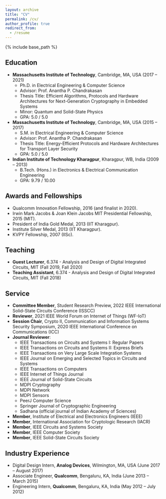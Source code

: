```yaml
---
layout: archive
title: "CV"
permalink: /cv/
author_profile: true
redirect_from:
  - /resume
---
```


{% include base_path %}

Education
---------------
* <b>Massachusetts Institute of Technology</b>, Cambridge, MA, USA (2017 – 2021)
  * Ph.D. in Electrical Engineering & Computer Science
  * Advisor: Prof. Anantha P. Chandrakasan
  * Thesis Title: Efficient Algorithms, Protocols and Hardware Architectures for Next-Generation Cryptography in Embedded Systems
  * Minor: Quantum and Solid-State Physics
  * GPA: 5.0 / 5.0
* <b>Massachusetts Institute of Technology</b>, Cambridge, MA, USA (2015 – 2017)
  * S.M. in Electrical Engineering & Computer Science
  * Advisor: Prof. Anantha P. Chandrakasan
  * Thesis Title: Energy-Efficient Protocols and Hardware Architectures for Transport Layer Security
  * GPA: 5.0 / 5.0
* <b>Indian Institute of Technology Kharagpur</b>, Kharagpur, WB, India (2009 – 2013)
  * B.Tech. (Hons.) in Electronics & Electrical Communication Engineering
  * GPA: 9.79 / 10.00

Awards and Fellowships
---------------
* Qualcomm Innovation Fellowship, 2016 (and finalist in 2020).
* Irwin Mark Jacobs & Joan Klein Jacobs MIT Presidential Fellowship, 2015 (MIT).
* President of India Gold Medal, 2013 (IIT Kharagpur).
* Institute Silver Medal, 2013 (IIT Kharagpur).
* KVPY Fellowship, 2007 (IISc).

Teaching
---------------
* <b>Guest Lecturer</b>, 6.374 - Analysis and Design of Digital Integrated Circuits, MIT (Fall 2019, Fall 2020)
* <b>Teaching Assistant</b>, 6.374 - Analysis and Design of Digital Integrated Circuits, MIT (Fall 2018)

Service
---------------
* <b>Committee Member</b>, Student Research Preview, 2022 IEEE International Solid-State Circuits Conference (ISSCC)
* <b>Reviewer</b>, 2021 IEEE World Forum on Internet of Things (WF-IoT)
* <b>Session Chair</b>, Crypto II, Communication and Information Systems Security Symposium,  2020 IEEE International Conference on Communications (ICC)
* <b>Journal Reviewer</b>:
  * IEEE Transactions on Circuits and Systems I: Regular Papers
  * IEEE Transactions on Circuits and Systems II: Express Briefs
  * IEEE Transactions on Very Large Scale Integration Systems
  * IEEE Journal on Emerging and Selected Topics in Circuits and Systems
  * IEEE Transactions on Computers
  * IEEE Internet of Things Journal
  * IEEE Journal of Solid-State Circuits
  * MDPI Cryptography
  * MDPI Network
  * MDPI Sensors
  * PeerJ Computer Science
  * Springer Journal of Cryptographic Engineering
  * Sadhana (official journal of Indian Academy of Sciences)
* <b>Member</b>, Institute of Electrical and Electronics Engineers (IEEE)
* <b>Member</b>, International Association for Cryptologic Research (IACR)
* <b>Member</b>, IEEE Circuits and Systems Society
* <b>Member</b>, IEEE Computer Society
* <b>Member</b>, IEEE Solid-State Circuits Society

Industry Experience
---------------
* Digital Design Intern, <b>Analog Devices</b>, Wilmington, MA, USA (June 2017 – August 2017)
* Associate Engineer, <b>Qualcomm</b>, Bengaluru, KA, India (June 2013 – March 2015)
* Engineering Intern, <b>Qualcomm</b>, Bengaluru, KA, India (May 2012 – July 2012)


